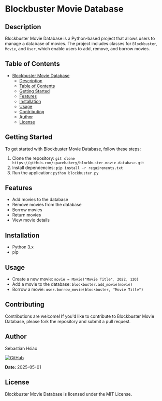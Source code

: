 # Blockbuster Movie Database

## Description

Blockbuster Movie Database is a Python-based project that allows users to manage a database of movies. The project includes classes for `Blockbuster`, `Movie`, and `User`, which enable users to add, remove, and borrow movies.

## Table of Contents

- [Blockbuster Movie Database](#blockbuster-movie-database)
  - [Description](#description)
  - [Table of Contents](#table-of-contents)
  - [Getting Started](#getting-started)
  - [Features](#features)
  - [Installation](#installation)
  - [Usage](#usage)
  - [Contributing](#contributing)
  - [Author](#author)
  - [License](#license)

## Getting Started

To get started with Blockbuster Movie Database, follow these steps:

1. Clone the repository: `git clone https://github.com/spacebakery/blockbuster-movie-database.git`
2. Install dependencies: `pip install -r requirements.txt`
3. Run the application: `python blockbuster.py`

## Features

- Add movies to the database
- Remove movies from the database
- Borrow movies
- Return movies
- View movie details

## Installation

- Python 3.x
- pip

## Usage

- Create a new movie: `movie = Movie("Movie Title", 2022, 120)`
- Add a movie to the database: `blockbuster.add_movie(movie)`
- Borrow a movie: `user.borrow_movie(blockbuster, "Movie Title")`

## Contributing

Contributions are welcome! If you'd like to contribute to Blockbuster Movie Database, please fork the repository and submit a pull request.

## Author

Sebastian Hsiao

[![GitHub](https://img.shields.io/badge/GitHub-journilab-blue.svg)](https://github.com/journilab)

**Date:** 2025-05-01

## License

Blockbuster Movie Database is licensed under the MIT License.
